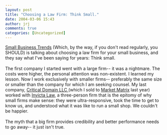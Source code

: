 ```yaml
---
layout: post
title: "Choosing a Law Firm: Think Small."
date: 2004-03-06 15:43
author: jrj
comments: true
categories: [Uncategorized]
---
```

<a href="http://smallbusinesses.blogspot.com/archives/2004_03_01_smallbusinesses_archive.html#107854741158173148" target="_blank">Small Business Trends</a> (Which, by the way, if you don't read regularly, you SHOULD) is talking about choosing a law firm for your small business, and they say what I've been saying for years: Think small.<br /><br />The first company I started went with a large firm-- it was a nightmare. The costs were higher, the personal attention was non-existent. I learned my lesson. Now I work exclusively with smaller firms-- preferably the same size or smaller than the company for which I am seeking counsel. My last company, <a href="http://www.criticaldomain.net/" target="_blank">Critical Domain LLC </a>(which I sold to <a href="http://www.marketmatrix.com/" target="_blank">Market Matrix</a> last year) worked with <a href="http://www.invictalaw.com/" target="_blank">Invicta Law</a>, a three-person firm that is the epitomy of why small firms make sense: they were ultra-responsive, took the time to get to know us, and understood what it was like to run a small shop. We couldn't be happier.<br /><br />The myth that a big firm provides credibility and better performance needs to go away-- it just isn't true.
